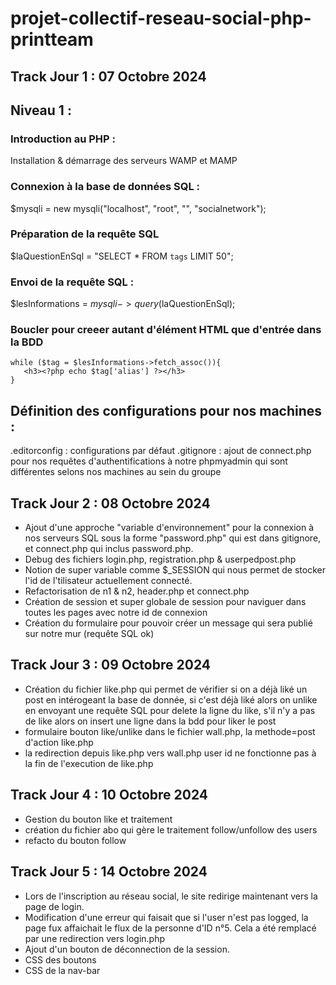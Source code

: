 # projet-collectif-reseau-social-php-printteam

## Track Jour 1 : 07 Octobre 2024

## Niveau 1 :

### Introduction au PHP :
Installation & démarrage des serveurs WAMP et MAMP
### Connexion à la base de données SQL : 
$mysqli = new mysqli("localhost", "root", "", "socialnetwork");
### Préparation de la requête SQL
$laQuestionEnSql = "SELECT * FROM `tags` LIMIT 50";
### Envoi de la requête SQL :
$lesInformations = $mysqli->query($laQuestionEnSql);
### Boucler pour creeer autant d'élément HTML que d'entrée dans la BDD
```
while ($tag = $lesInformations->fetch_assoc()){
   <h3><?php echo $tag['alias'] ?></h3>
}
```
## Définition des configurations pour nos machines : 
.editorconfig : configurations par défaut
.gitignore : ajout de connect.php pour nos requêtes d'authentifications à notre phpmyadmin qui sont différentes selons nos machines au sein du groupe

## Track Jour 2 : 08 Octobre 2024

- Ajout d'une approche "variable d'environnement" pour la connexion à nos serveurs SQL sous la forme "password.php" qui est dans gitignore, et connect.php qui inclus password.php.
- Debug des fichiers login.php, registration.php & userpedpost.php
- Notion de super variable comme $_SESSION qui nous permet de stocker l'id de l'tilisateur actuellement connecté.
- Refactorisation de n1 & n2, header.php et connect.php
- Création de session et super globale de session pour naviguer dans toutes les pages avec notre id de connexion
- Création du formulaire pour pouvoir créer un message qui sera publié sur notre mur (requête SQL ok)

## Track Jour 3 : 09 Octobre 2024 

- Création du fichier like.php qui permet de vérifier si on a déjà liké un post en intérogeant la base de donnée, si c'est déjà liké alors on unlike en envoyant une requête SQL pour delete la ligne du like, s'il n'y a pas de like alors on insert une ligne dans la bdd pour liker le post
- formulaire bouton like/unlike dans le fichier wall.php, la methode=post d'action like.php
- la redirection depuis like.php vers wall.php user id ne fonctionne pas à la fin de l'execution de like.php

## Track Jour 4 : 10 Octobre 2024

- Gestion du bouton like et traitement
- création du fichier abo qui gère le traitement follow/unfollow des users
- refacto du bouton follow

## Track Jour 5 : 14 Octobre 2024

- Lors de l'inscription au réseau social, le site redirige maintenant vers la page de login.
- Modification d'une erreur qui faisait que si l'user n'est pas logged, la page fux affaichait le flux de la personne d'ID n°5. Cela a été remplacé par une redirection vers login.php
- Ajout d'un bouton de déconnection de la session.
- CSS des boutons
- CSS de la nav-bar